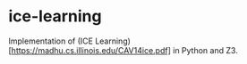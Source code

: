 # ice-learning

Implementation of (ICE Learning)[https://madhu.cs.illinois.edu/CAV14ice.pdf] in Python and Z3. 
